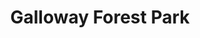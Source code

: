 ---
schema: default
title: Galloway Forest Park
organization: South Ayrshire Council
notes: Extent of the Galloway Forest Park
resources:

  - name: Galloway Forest Park FEATURE LAYER
  - url: 
  - format: FEATURE LAYER

license: 
category:

  - boundaries

  - woodland

  - tourism

  - environment


  - 

maintainer: Tim Wisniewski
maintainer_email: tim@timwis.com
---